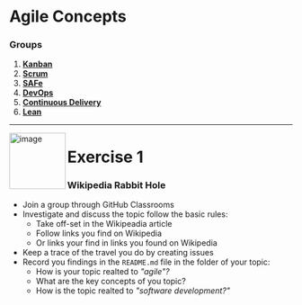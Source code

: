 # Agile Concepts
 
### Groups 
1. **[Kanban](https://en.wikipedia.org/wiki/Kanban)**
2. **[Scrum](https://en.wikipedia.org/wiki/Scrum_(software_development))**
3. **[SAFe](https://en.wikipedia.org/wiki/Scaled_agile_framework)**
4. **[DevOps](https://en.wikipedia.org/wiki/DevOps)**
5. **[Continuous Delivery](https://en.wikipedia.org/wiki/Continuous_delivery)**
6. **[Lean](https://en.wikipedia.org/wiki/Lean_software_development)**

--- 

<img width="100" align="left" alt="image" src="https://user-images.githubusercontent.com/155492/219313640-1328aefb-7695-41d2-bbef-5c5ffe6ab079.png">

# Exercise 1

### Wikipedia Rabbit Hole

- Join a group through GitHub Classrooms
- Investigate and discuss the topic follow the basic rules:
   - Take off-set in the Wikipeadia article
   - Follow links you find on Wikipedia
   - Or links your find in links you found on Wikipedia
- Keep a trace of the travel you do  by creating issues
- Record you findings in the `README.md` file in the folder of your topic:
   - How is your topic realted to _"agile"?_
   - What are the key concepts of you topic?
   - How is the topic realted to _"software development?"_

